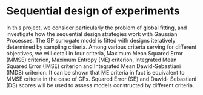 # Sequential design of experiments
In this project, we consider particularly the problem of global fitting, and investigate how the sequential design strategies work with
Gaussian Processes. The GP surrogate model is fitted with designs iteratively determined by sampling criteria. 
Among various criteria serving for different objectives, we will detail in four criteria, Maximum Mean Squared Error (MMSE) criterion, 
Maximum Entropy (ME) criterion, Integrated Mean Squared Error (IMSE) criterion and Integrated Mean Dawid-Sebastiani (IMDS) criterion. 
It can be shown that ME criteria in fact is equivalent to MMSE criteria in the case of GPs. Squared Error (SE) and Dawid- Sebastiani (DS) scores will be used to assess models constructed by different criteria.
